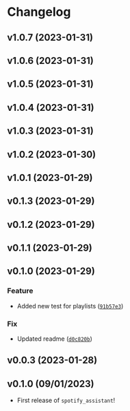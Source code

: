 # Changelog

<!--next-version-placeholder-->

## v1.0.7 (2023-01-31)


## v1.0.6 (2023-01-31)


## v1.0.5 (2023-01-31)


## v1.0.4 (2023-01-31)


## v1.0.3 (2023-01-31)


## v1.0.2 (2023-01-30)


## v1.0.1 (2023-01-29)


## v0.1.3 (2023-01-29)


## v0.1.2 (2023-01-29)


## v0.1.1 (2023-01-29)


## v0.1.0 (2023-01-29)
### Feature
* Added new test for playlists ([`91b57e3`](https://github.com/UBC-MDS/spotify_assistant/commit/91b57e3eb1df8f76c197dcd417be44ae450494d1))

### Fix
* Updated readme ([`d0c820b`](https://github.com/UBC-MDS/spotify_assistant/commit/d0c820be0669359502b7111416bd6747b6d129c7))

## v0.0.3 (2023-01-28)


## v0.1.0 (09/01/2023)

- First release of `spotify_assistant`!